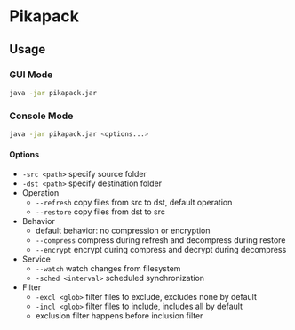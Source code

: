 # Pikapack

## Usage

### GUI Mode

```sh
java -jar pikapack.jar
```

### Console Mode

```sh
java -jar pikapack.jar <options...>
```

#### Options

- `-src <path>` specify source folder
- `-dst <path>` specify destination folder
- Operation
  - `--refresh` copy files from src to dst, default operation
  - `--restore` copy files from dst to src
- Behavior
  - default behavior: no compression or encryption
  - `--compress` compress during refresh and decompress during restore
  - `--encrypt` encrypt during compress and decrypt during decompress
- Service
  - `--watch` watch changes from filesystem
  - `-sched <interval>` scheduled synchronization 
- Filter
  - `-excl <glob>` filter files to exclude, excludes none by default
  - `-incl <glob>` filter files to include, includes all by default
  - exclusion filter happens before inclusion filter
